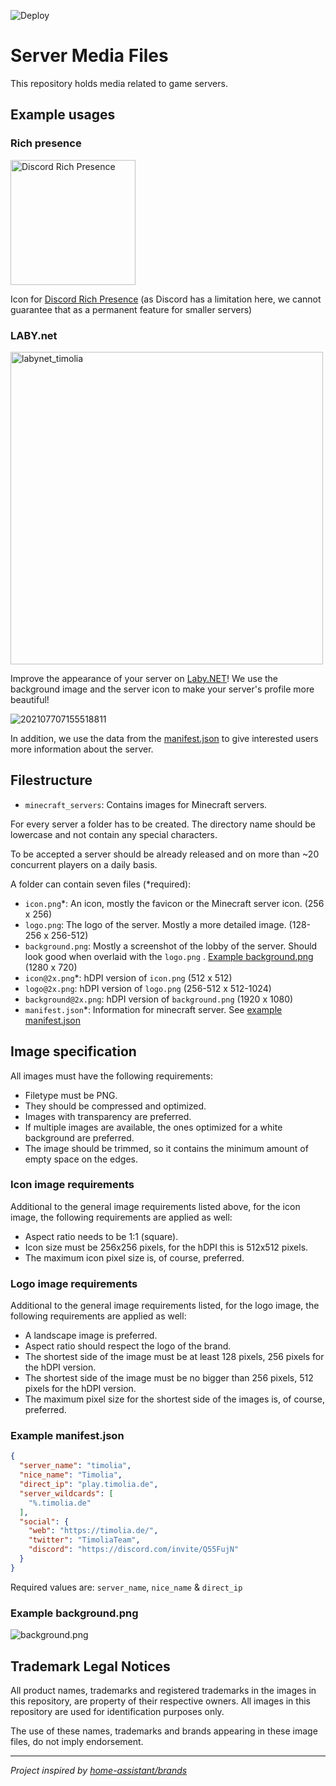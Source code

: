 ![Deploy](https://github.com/LabyMod/server-media/workflows/Deploy/badge.svg)

# Server Media Files

This repository holds media related to game servers.

## Example usages

### Rich presence

<img src="https://docs.labymod.net/img/discord_rpc_example.png" alt="Discord Rich Presence" width="200">

Icon for [Discord Rich Presence](https://docs.labymod.net/pages/server/labymod/discord_rich_presence/) (as Discord has a
limitation here, we cannot guarantee that as a permanent feature for smaller servers)


### LABY.net

<img width="500" alt="labynet_timolia" src="https://user-images.githubusercontent.com/45363287/124770616-c3bd6a80-df3a-11eb-8332-18df1c1889aa.png">

Improve the appearance of your server on [Laby.NET](https://laby.net/server/timolia)! We use the background image and
the server icon to make your server's profile more beautiful!

![202107707155518811](https://user-images.githubusercontent.com/45363287/124771822-beaceb00-df3b-11eb-8b6b-09b025ad1662.gif)

In addition, we use the data from the [manifest.json](#example-manifestjson) to give interested users more information
about the server.

## Filestructure

- `minecraft_servers`: Contains images for Minecraft servers.

For every server a folder has to be created. The directory name should be lowercase and not contain any special
characters.

To be accepted a server should be already released and on more than ~20 concurrent players on a daily basis.

A folder can contain seven files (*required):

- `icon.png`*: An icon, mostly the favicon or the Minecraft server icon. (256 x 256)
- `logo.png`: The logo of the server. Mostly a more detailed image. (128-256 x 256-512)
- `background.png`: Mostly a screenshot of the lobby of the server. Should look good when overlaid with the `logo.png`
  . [Example background.png](#example-backgroundpng) (1280 x 720)
- `icon@2x.png`*: hDPI version of `icon.png` (512 x 512)
- `logo@2x.png`: hDPI version of `logo.png` (256-512 x 512-1024)
- `background@2x.png`: hDPI version of `background.png` (1920 x 1080)
- `manifest.json`*: Information for minecraft server. See [example manifest.json](#example-manifestjson)

## Image specification

All images must have the following requirements:

- Filetype must be PNG.
- They should be compressed and optimized.
- Images with transparency are preferred.
- If multiple images are available, the ones optimized for a white background are preferred.
- The image should be trimmed, so it contains the minimum amount of empty space on the edges.

### Icon image requirements

Additional to the general image requirements listed above, for the icon image, the following requirements are applied as
well:

- Aspect ratio needs to be 1:1 (square).
- Icon size must be 256x256 pixels, for the hDPI this is 512x512 pixels.
- The maximum icon pixel size is, of course, preferred.

### Logo image requirements

Additional to the general image requirements listed, for the logo image, the following requirements are applied as well:

- A landscape image is preferred.
- Aspect ratio should respect the logo of the brand.
- The shortest side of the image must be at least 128 pixels, 256 pixels for the hDPI version.
- The shortest side of the image must be no bigger than 256 pixels, 512 pixels for the hDPI version.
- The maximum pixel size for the shortest side of the images is, of course, preferred.

### Example manifest.json

```json
{
  "server_name": "timolia",
  "nice_name": "Timolia",
  "direct_ip": "play.timolia.de",
  "server_wildcards": [
    "%.timolia.de"
  ],
  "social": {
    "web": "https://timolia.de/",
    "twitter": "TimoliaTeam",
    "discord": "https://discord.com/invite/Q55FujN"
  }
}
```

Required values are: `server_name`, `nice_name` & `direct_ip`

### Example background.png

![background.png](minecraft_servers/timolia/background.png)

## Trademark Legal Notices

All product names, trademarks and registered trademarks in the images in this repository, are property of their
respective owners. All images in this repository are used for identification purposes only.

The use of these names, trademarks and brands appearing in these image files, do not imply endorsement.

---

*Project inspired by [home-assistant/brands](https://github.com/home-assistant/brands)*
